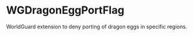 WGDragonEggPortFlag
===================

WorldGuard extension to deny porting of dragon eggs in specific regions.
